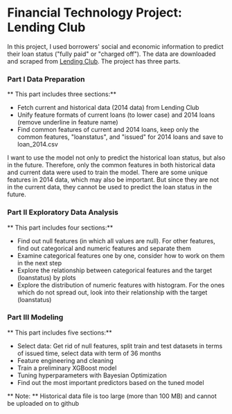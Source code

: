 
# Financial Technology Project: Lending Club

In this project, I used borrowers' social and economic information to predict their loan status ("fully paid" or "charged off"). The data are downloaded and scraped from [Lending Club](https://www.lendingclub.com/info/download-data.action). The project has three parts. 

### Part I Data Preparation

** This part includes three sections:**    
* Fetch current and historical data (2014 data) from Lending Club
* Unify feature formats of current loans (to lower case) and 2014 loans (remove underline in feature name)
* Find common features of current and 2014 loans, keep only the common features, "loanstatus", and "issued" for 2014 loans and save to loan_2014.csv     

I want to use the model not only to predict the historical loan status, but also in the future. Therefore, only the common features in both historical data and current data were used to train the model. There are some unique features in 2014 data, which may also be important. But since they are not in the current data, they cannot be used to predict the loan status in the future.  

### Part II Exploratory Data Analysis

** This part includes four sections:**    
* Find out null features (in which all values are null). For other features, find out categorical and numeric features and separate them    
* Examine categorical features one by one, consider how to work on them in the next step
* Explore the relationship between categorical features and the target (loanstatus) by plots
* Explore the distribution of numeric features with histogram. For the ones which do not spread out, look into their relationship with the target (loanstatus)    

### Part III Modeling

** This part includes five sections:**    
* Select data: Get rid of null features, split train and test datasets in terms of issued time, select data with term of 36 months
* Feature engineering and cleaning
* Train a preliminary XGBoost model
* Tuning hyperparameters with Bayesian Optimization
* Find out the most important predictors based on the tuned model 

** Note: ** Historical data file is too large (more than 100 MB) and cannot be uploaded on to github
